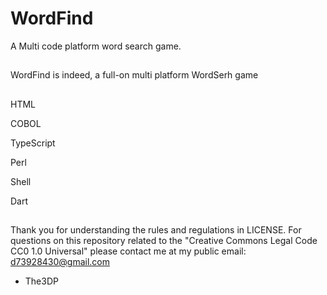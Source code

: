 # WordFind
A Multi code platform word search game.
##
WordFind is indeed, a full-on multi platform WordSerh game 
##
HTML

COBOL

TypeScript

Perl

Shell

Dart
##
Thank you for understanding the rules and regulations in LICENSE.
For questions on this repository related to the "Creative Commons Legal Code
CC0 1.0 Universal" please contact me at my public email:
d73928430@gmail.com

- The3DP
##
